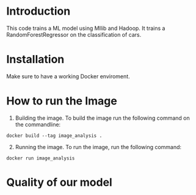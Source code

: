 # Introduction
This code trains a ML model using Mllib and Hadoop. It trains a RandomForestRegressor on the classification of cars.

# Installation
Make sure to have a working Docker enviroment.

# How to run the Image
1. Building the image. To build the image run the following command on the commandline:
```
docker build --tag image_analysis .
```
2. Running the image. To run the image, run the following command:
```
docker run image_analysis
```

# Quality of our model